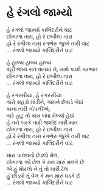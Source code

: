 # હે રંગલો જામ્યો

હે રંગલો જામ્યો કાલિંદરીને ઘાટ  
છોગાળા તારા, હો રે છબીલા તારા  
હો રે રંગીલા તારા રંગભેરુ જુએ તારી વાટ  
... રંગલો જામ્યો કાલિંદરીને ઘાટ  

હે હાલ્ય હાલ્ય હાલ્ય  
વહી જાય રાત વાતમાં ને, માથે પડશે પરભાત  
છોગાળા તારા, હો રે છબીલા તારા  
... રંગલો જામ્યો કાલિંદરીને ઘાટ  

હે રંગરસીયા, હે રંગરસીયા  
તારો રાહડો માંડીને, ગામને છેવાડે બેઠાં  
કાના તારી ગોપલીએ,  
તારે હાટુ તો કામ બધા મેલ્યાં હેઠાં  
હે તને બરકે તારી જશોદ તારી માત  
છોગાળા તારા, હો રે છબીલા તારા  
હો રે રંગીલા તારા રંગભેરુ જુએ તારી વાટ  
... રંગલો જામ્યો કાલિંદરીને ઘાટ  

મારા પાલવનો છેડલો મેલ,  
છોગાળા ઓ છેલ કે મન મારું મલકે છે  
એ હું મોરલો ને તું તો મારી ઢેલ  
હું છોડવો તું વેલ કે મન મારું ધડકે છે  
... રંગલો જામ્યો કાલિંદરીને ઘાટ  
